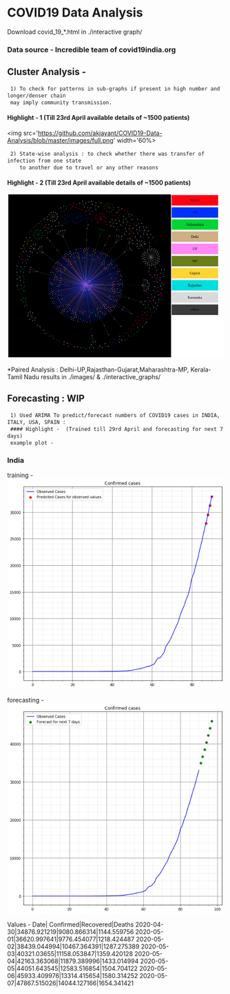 # COVID19 Data Analysis
Download covid_19_*.html in ./interactive graph/
### Data source - Incredible team of covid19india.org
## Cluster Analysis - 
     1) To check for patterns in sub-graphs if present in high number and longer/denser chain 
     may imply community transmission.
 #### Highlight - 1 (Till 23rd April available details of ~1500 patients)
 
  <img src='https://github.com/akjayant/COVID19-Data-Analysis/blob/master/images/full.png' width='60%>
  
     2) State-wise analysis : to check whether there was transfer of infection from one state 
        to another due to travel or any other reasons
        
 #### Highlight - 2 (Till 23rd April available details of ~1500 patients)
 ![State-wise analysis India](https://github.com/akjayant/COVID19-Data-Analysis/blob/master/images/top_8.png)
  
  *Paired Analysis : Delhi-UP,Rajasthan-Gujarat,Maharashtra-MP, Kerala-Tamil Nadu results in ./images/ & ./interactive_graphs/
## Forecasting : WIP
     1) Used ARIMA To predict/forecast numbers of COVID19 cases in INDIA, ITALY, USA, SPAIN :
     #### Highlight -  (Trained till 29rd April and forecasting for next 7 days)
     example plot - 
   ### India
   training - 
   ![India](https://github.com/akjayant/COVID19-Data-Analysis/blob/master/images/INDIA_training.png)
   
   forecasting - 
   ![India](https://github.com/akjayant/COVID19-Data-Analysis/blob/master/images/india_forecasting.png)
   
   Values -
Date| Confirmed|Recovered|Deaths
2020-04-30|34876.921219|9080.866314|1144.559756
2020-05-01|36620.997641|9776.454077|1218.424487
2020-05-02|38439.044994|10467.364391|1287.275389
2020-05-03|40321.03655|11158.053847|1359.420128
2020-05-04|42163.363068|11879.389996|1433.014994
2020-05-05|44051.643545|12583.516854|1504.704122
2020-05-06|45933.409976|13314.415654|1580.314252
2020-05-07|47867.515026|14044.127166|1654.341421



     

